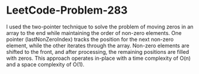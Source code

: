 # LeetCode-Problem-283
I used the two-pointer technique to solve the problem of moving zeros in an array to the end while maintaining the order of non-zero elements. One pointer (lastNonZeroIndex) tracks the position for the next non-zero element, while the other iterates through the array. Non-zero elements are shifted to the front, and after processing, the remaining positions are filled with zeros. This approach operates in-place with a time complexity of O(n) and a space complexity of O(1).
